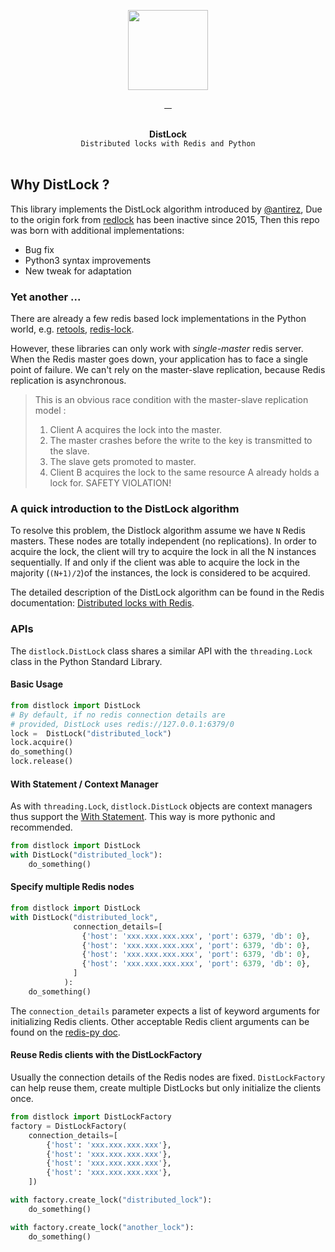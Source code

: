 <p align="center">
  <img width="128" src="https://user-images.githubusercontent.com/58973699/128501380-f3f9b918-9cdd-4329-a849-4faa645f3ab9.png">  
</p>

<p align="center">
  <a href="LICENSE.md" target="_blank">
    <img src="https://badgen.net/badge/license/MIT/blue" alt="">
  </a>
  <a href="https://github.com/hnimminh/distlock/releases" target="_blank">
    <img src="https://badgen.net/github/tag/hnimminh/distlock" alt="">
  </a>
  <a href="https://pypi.org/project/distlock" target="_blank">
    <img src="https://img.shields.io/pypi/pyversions/distlock" alt="">
  </a>
  <a href="https://pypi.org/project/distlock" target="_blank">
    <img src="https://img.shields.io/badge/download- xyz- red" alt="">
  </a>
</p>

<p align="center">
  <br>
  <strong>DistLock</strong>
  <br>
  <code>Distributed locks with Redis and Python</code>
  <br><br>
</p>


## Why DistLock ?
This library implements the DistLock algorithm introduced by [@antirez](http://antirez.com/), Due to the origin fork from [redlock](https://github.com/glasslion/redlock) has been inactive since 2015, Then this repo was born with additional implementations:

* Bug fix
* Python3 syntax improvements
* New tweak for adaptation


### Yet another ...
There are already a few redis based lock implementations in the Python world, e.g.  [retools](https://github.com/bbangert/retools),  [redis-lock](https://pypi.python.org/pypi/redis-lock/0.2.0).

However, these libraries can only work with *single-master* redis server. When the Redis master goes down, your application has to face a single point of failure. We can't rely on the master-slave replication, because Redis replication is asynchronous.

> This is an obvious race condition with the master-slave replication model :
>  1. Client A acquires the lock into the master.
>  2. The master crashes before the write to the key is transmitted to the slave.
>  3. The slave gets promoted to master.
>  4. Client B acquires the lock to the same resource A already holds a lock for. SAFETY VIOLATION!

### A quick introduction to the DistLock algorithm
To resolve this problem, the Distlock algorithm assume we have `N` Redis masters. These nodes are totally independent (no replications). In order to acquire the lock, the client will try to acquire the lock in all the N instances sequentially. If and only if the client was able to acquire the lock in the majority (`(N+1)/2`)of the instances, the lock is considered to be acquired.

The detailed description of the DistLock algorithm can be found in the Redis documentation: [Distributed locks with Redis](http://redis.io/topics/distlock).

### APIs

The `distlock.DistLock` class shares a similar API with the `threading.Lock` class in the  Python Standard Library.

#### Basic Usage

```python
from distlock import DistLock
# By default, if no redis connection details are
# provided, DistLock uses redis://127.0.0.1:6379/0
lock =  DistLock("distributed_lock")
lock.acquire()
do_something()
lock.release()
```

#### With Statement / Context Manager

As with `threading.Lock`, `distlock.DistLock` objects are context managers thus support the [With Statement](https://docs.python.org/2/reference/datamodel.html#context-managers). This way is more pythonic and recommended.

```python
from distlock import DistLock
with DistLock("distributed_lock"):
    do_something()
```

#### Specify multiple Redis nodes

```python
from distlock import DistLock
with DistLock("distributed_lock",
              connection_details=[
                {'host': 'xxx.xxx.xxx.xxx', 'port': 6379, 'db': 0},
                {'host': 'xxx.xxx.xxx.xxx', 'port': 6379, 'db': 0},
                {'host': 'xxx.xxx.xxx.xxx', 'port': 6379, 'db': 0},
                {'host': 'xxx.xxx.xxx.xxx', 'port': 6379, 'db': 0},
              ]
            ):
    do_something()
```

The `connection_details` parameter expects a list of keyword arguments for initializing Redis clients.
Other acceptable Redis client arguments  can be found on the [redis-py doc](http://redis-py.readthedocs.org/en/latest/#redis.StrictRedis).

#### Reuse Redis clients with the DistLockFactory

Usually the connection details of the Redis nodes are fixed. `DistLockFactory` can help reuse them, create multiple DistLocks but only initialize the clients once.

```python
from distlock import DistLockFactory
factory = DistLockFactory(
    connection_details=[
        {'host': 'xxx.xxx.xxx.xxx'},
        {'host': 'xxx.xxx.xxx.xxx'},
        {'host': 'xxx.xxx.xxx.xxx'},
        {'host': 'xxx.xxx.xxx.xxx'},
    ])

with factory.create_lock("distributed_lock"):
    do_something()

with factory.create_lock("another_lock"):
    do_something()
```

